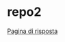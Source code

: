 # repo2
<a href="https://github.com/elenal3/repo2/blob/main/cart1/gml.html"> Pagina di risposta </a>
